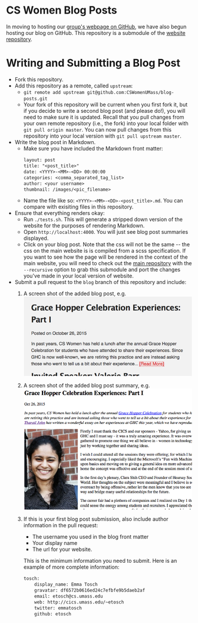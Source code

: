 # CS Women Blog Posts

In moving to hosting our [group's webpage on GitHub](http://cswomenumass.github.io), we have also begun hosting our blog on GitHub. This repository is a submodule of the [website repository](http://github.com/CSWomenUMass/cswomenumass.github.io).

# Writing and Submitting a Blog Post

* Fork this repository.
* Add this repository as a remote, called `upstream`:
  * `git remote add upstream git@github.com:CSWomenUMass/blog-posts.git`
  * Your fork of this repository will be current when you first fork it, but if you decide to write a second blog post (and please do!), you will need to make sure it is updated. Recall that you pull changes from your own remote repository (i.e., the fork) into your local folder with `git pull origin master`. You can now pull changes from this repository into your local version with `git pull upstream master`. 
* Write the blog post in Markdown.
  - Make sure you have included the Markdown front matter:
    ```
    layout: post
    title: "<post_title>"
    date: <YYYY>-<MM>-<DD> 00:00:00
    categories: <comma_separated_tag_list>
    author: <your username>
    thumbnail: /images/<pic_filename>
    ```
  - Name the file like so: `<YYYY>-<MM>-<DD>-<post_title>.md`. You can compare with exisiting files in this repository.
* Ensure that everything renders okay:
  * Run `./tests.sh`. This will generate a stripped down version of the website for the purposes of rendering Markdown.
  * Open `http://localhost:4000`. You will just see blog post summaries displayed.
  * Click on your blog post. Note that the css will not be the same -- the css on the main website is is compiled from a scss specification. If you want to see how the page will be rendered in the context of the main website, you will need to check out the [main repository](http://github.com:CSWomenUMass/cswomenumass.github.io) with the `--recursive` option to grab this submodule and port the changes you've made in your local version of website.
* Submit a pull request to the `blog` branch of this repository and include:
  1) A screen shot of the added blog post, e.g.
     ![Screen Shot of Post](images/screen_shot_post.png)
  2) A screen shot of the added blog post summary, e.g.
     ![Screen Shot of Summary](images/screen_shot_summary.png)
  3) If this is your first blog post submission, also include author information in the pull request:
     
     * The username you used in the blog front matter
     * Your display name
     * The url for your website. 
     
     This is the minimum information you need to submit. Here is an example of more complete information:
     ```
     tosch:
         display_name: Emma Tosch
         gravatar: df6572b0616ed24c7efbfe9b5daeb2af
         email: etosch@cs.umass.edu
         web: http://cics.umass.edu/~etosch
         twitter: emmatosch
         github: etosch
     ```
